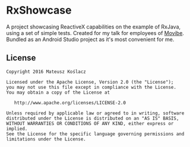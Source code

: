 # RxShowcase

A project showcasing ReactiveX capabilities on the example of RxJava, using a set of simple tests. Created for my talk for employees of [Movibe](https://movibe.it/). Bundled as an Android Studio project as it's most convenient for me.  

## License
```
Copyright 2016 Mateusz Koślacz

Licensed under the Apache License, Version 2.0 (the "License");
you may not use this file except in compliance with the License.
You may obtain a copy of the License at

   http://www.apache.org/licenses/LICENSE-2.0

Unless required by applicable law or agreed to in writing, software
distributed under the License is distributed on an "AS IS" BASIS,
WITHOUT WARRANTIES OR CONDITIONS OF ANY KIND, either express or implied.
See the License for the specific language governing permissions and
limitations under the License.
```